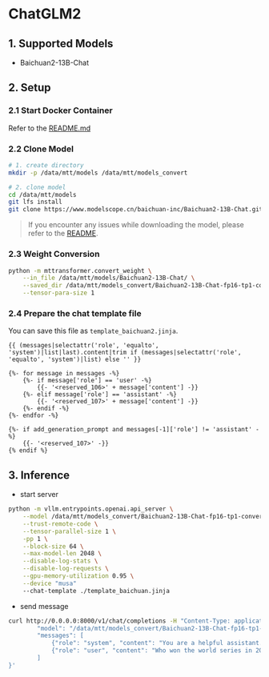 # ChatGLM2 

## 1. Supported Models

-  Baichuan2-13B-Chat

## 2. Setup

### 2.1 Start Docker Container

Refer to the [README.md](../../README.md)

### 2.2 Clone Model

```bash
# 1. create directory
mkdir -p /data/mtt/models /data/mtt/models_convert

# 2. clone model
cd /data/mtt/models
git lfs install
git clone https://www.modelscope.cn/baichuan-inc/Baichuan2-13B-Chat.git
```
> If you encounter any issues while downloading the model, please refer to the [README](../../../llama.cpp/README.md).

### 2.3 Weight Conversion

```bash
python -m mttransformer.convert_weight \
	--in_file /data/mtt/models/Baichuan2-13B-Chat/ \
	--saved_dir /data/mtt/models_convert/Baichuan2-13B-Chat-fp16-tp1-convert/ \
	--tensor-para-size 1
```
### 2.4 Prepare the chat template file
You can save this file as `template_baichuan2.jinja`.
```
{{ (messages|selectattr('role', 'equalto', 'system')|list|last).content|trim if (messages|selectattr('role', 'equalto', 'system')|list) else '' }}

{%- for message in messages -%}
    {%- if message['role'] == 'user' -%}
        {{- '<reserved_106>' + message['content'] -}}
    {%- elif message['role'] == 'assistant' -%}
        {{- '<reserved_107>' + message['content'] -}}
    {%- endif -%}
{%- endfor -%}

{%- if add_generation_prompt and messages[-1]['role'] != 'assistant' -%}
    {{- '<reserved_107>' -}}
{% endif %}
```

## 3. Inference

- start server

```bash
python -m vllm.entrypoints.openai.api_server \
    --model /data/mtt/models_convert/Baichuan2-13B-Chat-fp16-tp1-convert/ \
    --trust-remote-code \
    --tensor-parallel-size 1 \
    -pp 1 \
    --block-size 64 \
    --max-model-len 2048 \
    --disable-log-stats \
    --disable-log-requests \
    --gpu-memory-utilization 0.95 \
    --device "musa"
    --chat-template ./template_baichuan.jinja
```

- send message

```bash
curl http://0.0.0.0:8000/v1/chat/completions -H "Content-Type: application/json" -d '{
        "model": "/data/mtt/models_convert/Baichuan2-13B-Chat-fp16-tp1-convert/",
        "messages": [
            {"role": "system", "content": "You are a helpful assistant."},
            {"role": "user", "content": "Who won the world series in 2020?"}
        ]
}'
```
